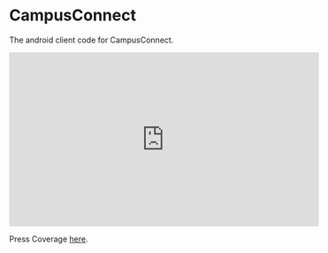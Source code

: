 # CampusConnect
The android client code for CampusConnect.

<iframe width="560" height="315" src="https://www.youtube.com/embed/mX4MBeReyhA" frameborder="0" allow="autoplay; encrypted-media" allowfullscreen>
</iframe>

Press Coverage [here](http://epaper.newindianexpress.com/c/9163231).
